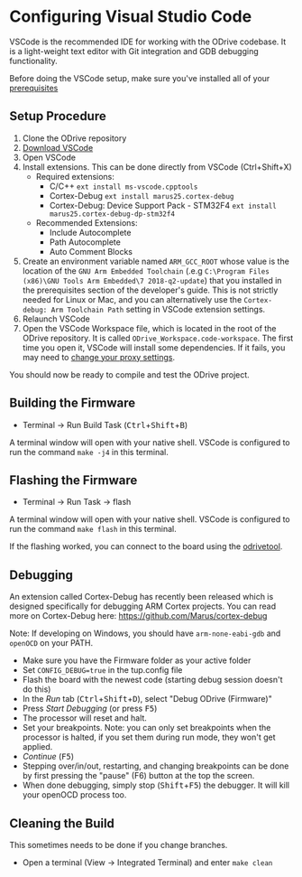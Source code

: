 # Configuring Visual Studio Code

VSCode is the recommended IDE for working with the ODrive codebase.  It is a light-weight text editor with Git integration and GDB debugging functionality.

Before doing the VSCode setup, make sure you've installed all of your [prerequisites](developer-guide#installing-prerequisites)

## Setup Procedure
1. Clone the ODrive repository
1. [Download VSCode](https://code.visualstudio.com/download)
1. Open VSCode
1. Install extensions.  This can be done directly from VSCode (Ctrl+Shift+X)
    * Required extensions:
        * C/C++ `ext install ms-vscode.cpptools`
        * Cortex-Debug `ext install marus25.cortex-debug`
        * Cortex-Debug: Device Support Pack - STM32F4 `ext install marus25.cortex-debug-dp-stm32f4`
    * Recommended Extensions:
        * Include Autocomplete
        * Path Autocomplete
        * Auto Comment Blocks
1. Create an environment variable named `ARM_GCC_ROOT` whose value is the location of the `GNU Arm Embedded Toolchain` (.e.g `C:\Program Files (x86)\GNU Tools Arm Embedded\7 2018-q2-update`) that you installed in the prerequisites section of the developer's guide. This is not strictly needed for Linux or Mac, and you can alternatively use the `Cortex-debug: Arm Toolchain Path` setting in VSCode extension settings.
1. Relaunch VSCode 
1. Open the VSCode Workspace file, which is located in the root of the ODrive repository.  It is called `ODrive_Workspace.code-workspace`.  The first time you open it, VSCode will install some dependencies.  If it fails, you may need to [change your proxy settings](https://code.visualstudio.com/docs/getstarted/settings).

You should now be ready to compile and test the ODrive project.

## Building the Firmware
* Terminal -> Run Build Task (<kbd>Ctrl</kbd>+<kbd>Shift</kbd>+<kbd>B</kbd>)

A terminal window will open with your native shell.  VSCode is configured to run the command `make -j4` in this terminal.

## Flashing the Firmware
* Terminal -> Run Task -> flash

A terminal window will open with your native shell.  VSCode is configured to run the command `make flash` in this terminal.

If the flashing worked, you can connect to the board using the [odrivetool](getting-started#start-odrivetool).

## Debugging
An extension called Cortex-Debug has recently been released which is designed specifically for debugging ARM Cortex projects.  You can read more on Cortex-Debug here: https://github.com/Marus/cortex-debug

Note: If developing on Windows, you should have `arm-none-eabi-gdb` and `openOCD` on your PATH.

  * Make sure you have the Firmware folder as your active folder
  * Set `CONFIG_DEBUG=true` in the tup.config file
  * Flash the board with the newest code (starting debug session doesn't do this)
  * In the _Run_ tab (<kbd>Ctrl</kbd>+<kbd>Shift</kbd>+<kbd>D</kbd>), select "Debug ODrive (Firmware)"
  * Press _Start Debugging_ (or press <kbd>F5</kbd>)
  * The processor will reset and halt.
  * Set your breakpoints. Note: you can only set breakpoints when the processor is halted, if you set them during run mode, they won't get applied.
  * _Continue_ (<kbd>F5</kbd>)
  * Stepping over/in/out, restarting, and changing breakpoints can be done by first pressing the "pause" (F6) button at the top the screen.
  * When done debugging, simply stop (<kbd>Shift</kbd>+<kbd>F5</kbd>) the debugger.  It will kill your openOCD process too.

## Cleaning the Build
This sometimes needs to be done if you change branches.
* Open a terminal (View -> Integrated Terminal) and enter `make clean`
